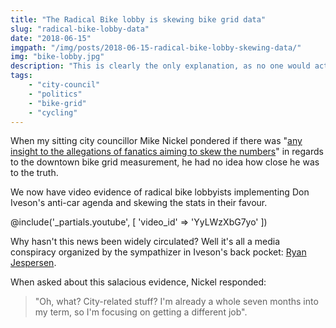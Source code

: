 ```yaml
---
title: "The Radical Bike lobby is skewing bike grid data"
slug: "radical-bike-lobby-data"
date: "2018-06-15"
imgpath: "/img/posts/2018-06-15-radical-bike-lobby-skewing-data/"
img: "bike-lobby.jpg"
description: "This is clearly the only explanation, as no one would actually WANT to bike in Edmonton"
tags: 
    - "city-council"
    - "politics"
    - "bike-grid"
    - "cycling"
---
```


When my sitting city councillor Mike Nickel pondered if there was 
"[any insight to the allegations of fanatics aiming to skew the numbers](http://www.mikenickel.ca/bike-lane-measurement-lacking/)"
in regards to the downtown bike grid measurement, he had no idea how close he was to the truth.

We now have video evidence of radical bike lobbyists implementing Don Iveson's anti-car agenda and skewing the stats in their
favour. 

@include('_partials.youtube', [ 'video_id' => 'YyLWzXbG7yo' ])

Why hasn't this news been widely circulated? Well it's all a media conspiracy organized by the sympathizer in Iveson's back pocket:
[Ryan Jespersen](https://twitter.com/ryanjespersen/status/1004392964976570368).

When asked about this salacious evidence, Nickel responded: 

> "Oh, what? City-related stuff? I'm already a whole seven months into my term, so I'm focusing on getting a different job".


